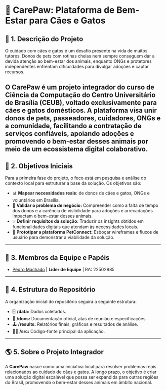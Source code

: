 # 🐾 CarePaw: Plataforma de Bem-Estar para Cães e Gatos

## 🚀 1. Descrição do Projeto

O cuidado com cães e gatos é um desafio presente na vida de muitos tutores. Donos de pets com rotinas cheias nem sempre conseguem dar a devida atenção ao bem-estar dos animais, enquanto ONGs e protetores independentes enfrentam dificuldades para divulgar adoções e captar recursos.

O **CarePaw** é um projeto integrador do curso de Ciência da Computação do Centro Universitário de Brasília (CEUB), voltado exclusivamente para cães e gatos domésticos.
A plataforma visa unir donos de pets, passeadores, cuidadores, ONGs e a comunidade, facilitando a contratação de serviços confiáveis, apoiando adoções e promovendo o bem-estar desses animais por meio de um ecossistema digital colaborativo.
---

## 🎯 2. Objetivos Iniciais 

Para a primeira fase do projeto, o foco está em pesquisa e análise do contexto local para estruturar a base da solução. Os objetivos são:

-   📊 **Mapear necessidades reais:** de donos de cães e gatos, ONGs e voluntários em Brasília. 
-   🐶 **Validar o problema de negócio:** Compreender como a falta de tempo dos donos e a carência de visibilidade para adoções e arrecadações impactam o bem-estar desses animais.
-   💡 **Definir requisitos da solução:** Traduzir os insights obtidos em funcionalidades digitais que atendam às necessidades locais.
-   📱 **Prototipar a plataforma PetConnect:** Esboçar wireframes e fluxos de usuário para demonstrar a viabilidade da solução.

---

## 👥 3. Membros da Equipe e Papéis

- [Pedro Machado](https://github.com/machad1n) | **Líder de Equipe** | RA: 22502885

---

## 📂 4. Estrutura do Repositório

A organização inicial do repositório seguirá a seguinte estrutura:

-   🗄️ **/data:** Dados coletados.
-   📄 **/docs:** Documentação oficial, atas de reunião e especificações.
-   🕹️ **/results:** Relatórios finais, gráficos e resultados de análise. 
-   👨‍💻 **/src:** Código-fonte principal da aplicação.  

---

## 🌎 5. Sobre o Projeto Integrador

A **CarePaw** nasce como uma iniciativa local para resolver problemas reais relacionados ao cuidado de cães e gatos. A longo prazo, o objetivo é criar uma solução digital escalável que possa ser expandida para outras regiões do Brasil, promovendo o bem-estar desses animais em âmbito nacional.
